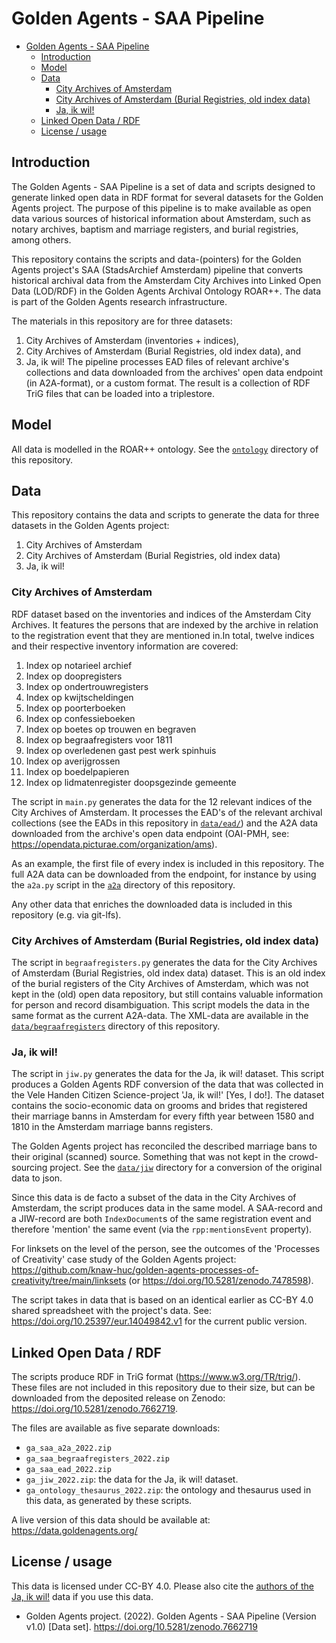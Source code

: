 # Golden Agents - SAA Pipeline

- [Golden Agents - SAA Pipeline](#golden-agents---saa-pipeline)
  - [Introduction](#introduction)
  - [Model](#model)
  - [Data](#data)
    - [City Archives of Amsterdam](#city-archives-of-amsterdam)
    - [City Archives of Amsterdam (Burial Registries, old index data)](#city-archives-of-amsterdam-burial-registries-old-index-data)
    - [Ja, ik wil!](#ja-ik-wil)
  - [Linked Open Data / RDF](#linked-open-data--rdf)
  - [License / usage](#license--usage)

## Introduction

The Golden Agents - SAA Pipeline is a set of data and scripts designed to generate linked open data in RDF format for several datasets for the Golden Agents project. The purpose of this pipeline is to make available as open data various sources of historical information about Amsterdam, such as notary archives, baptism and marriage registers, and burial registries, among others. 

This repository contains the scripts and data-(pointers) for the Golden Agents project's SAA (StadsArchief Amsterdam) pipeline that converts historical archival data from the Amsterdam City Archives into Linked Open Data (LOD/RDF) in the Golden Agents Archival Ontology ROAR++. The data is part of the Golden Agents research infrastructure.

The materials in this repository are for three datasets: 
  1. City Archives of Amsterdam (inventories + indices), 
  2. City Archives of Amsterdam (Burial Registries, old index data), and 
  3. Ja, ik wil!
The pipeline processes EAD files of relevant archive's collections and data downloaded from the archives' open data endpoint (in A2A-format), or a custom format. The result is a collection of RDF TriG files that can be loaded into a triplestore.

## Model

All data is modelled in the ROAR++ ontology. See the [`ontology`](ontology/) directory of this repository.

## Data

This repository contains the data and scripts to generate the data for three datasets in the Golden Agents project:
1. City Archives of Amsterdam
2. City Archives of Amsterdam (Burial Registries, old index data)
3. Ja, ik wil!

### City Archives of Amsterdam

RDF dataset based on the inventories and indices of the Amsterdam City Archives. It features the persons that are indexed by the archive in relation to the registration event that they are mentioned in.In total, twelve indices and their respective inventory information are covered:

   1. Index op notarieel archief
   2. Index op doopregisters
   3. Index op ondertrouwregisters
   4. Index op kwijtscheldingen
   5. Index op poorterboeken
   6. Index op confessieboeken
   7. Index op boetes op trouwen en begraven
   8. Index op begraafregisters voor 1811
   9. Index op overledenen gast pest werk spinhuis
   10. Index op averijgrossen
   11. Index op boedelpapieren
   12. Index op lidmatenregister doopsgezinde gemeente

The script in `main.py` generates the data for the 12 relevant indices of the City Archives of Amsterdam. It processes the EAD's of the relevant archival collections (see the EADs in this repository in [`data/ead/`](data/ead/)) and the A2A data downloaded from the archive's open data endpoint (OAI-PMH, see: https://opendata.picturae.com/organization/ams). 

As an example, the first file of every index is included in this repository. The full A2A data can be downloaded from the endpoint, for instance by using the `a2a.py` script in the [`a2a`](data/a2a/a2a.py) directory of this repository.

Any other data that enriches the downloaded data is included in this repository (e.g. via git-lfs). 

### City Archives of Amsterdam (Burial Registries, old index data)

The script in `begraafregisters.py` generates the data for the City Archives of Amsterdam (Burial Registries, old index data) dataset. This is an old index of the burial registers of the City Archives of Amsterdam, which was not kept in the (old) open data repository, but still contains valuable information for person and record disambiguation. This script models the data in the same format as the current A2A-data. The XML-data are available in the [`data/begraafregisters`](data/begraafregisters) directory of this repository.

### Ja, ik wil!

The script in `jiw.py` generates the data for the Ja, ik wil! dataset. This script produces a Golden Agents RDF conversion of the data that was collected in the Vele Handen Citizen Science-project 'Ja, ik wil!' [Yes, I do!]. The dataset contains the socio-economic data on grooms and brides that registered their marriage banns in Amsterdam for every fifth year between 1580 and 1810 in the Amsterdam marriage banns registers. 

The Golden Agents project has reconciled the described marriage bans to their original (scanned) source. Something that was not kept in the crowd-sourcing project. See the [`data/jiw`](data/jiw) directory for a conversion of the original data to json. 

Since this data is de facto a subset of the data in the City Archives of Amsterdam, the script produces data in the same model. A SAA-record and a JIW-record are both `IndexDocument`s of the same registration event and therefore 'mention' the same event (via the `rpp:mentionsEvent` property). 

For linksets on the level of the person, see the outcomes of the 'Processes of Creativity' case study of the Golden Agents project: https://github.com/knaw-huc/golden-agents-processes-of-creativity/tree/main/linksets (or https://doi.org/10.5281/zenodo.7478598).

The script takes in data that is based on an identical earlier as CC-BY 4.0 shared spreadsheet with the project's data. See: https://doi.org/10.25397/eur.14049842.v1 for the current public version.

## Linked Open Data / RDF

The scripts produce RDF in TriG format (https://www.w3.org/TR/trig/). These files are not included in this repository due to their size, but can be downloaded from the deposited release on Zenodo: https://doi.org/10.5281/zenodo.7662719. 

The files are available as five separate downloads:
* `ga_saa_a2a_2022.zip`
* `ga_saa_begraafregisters_2022.zip`
* `ga_saa_ead_2022.zip`
* `ga_jiw_2022.zip`: the data for the Ja, ik wil! dataset.
* `ga_ontology_thesaurus_2022.zip`: the ontology and thesaurus used in this data, as generated by these scripts. 

A live version of this data should be available at: https://data.goldenagents.org/

## License / usage

This data is licensed under CC-BY 4.0. Please also cite the [authors of the Ja, ik wil!](https://doi.org/10.25397/eur.14049842.v1) data if you use this data.

* Golden Agents project. (2022). Golden Agents - SAA Pipeline (Version v1.0) [Data set]. https://doi.org/10.5281/zenodo.7662719